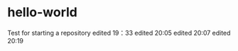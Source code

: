 ﻿# hello-world
Test for starting a repository
edited 19：33
edited 20:05
edited 20:07
edited 20:19


